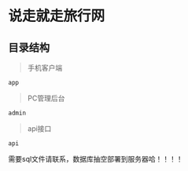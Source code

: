 # 说走就走旅行网

## 目录结构

> 手机客户端

    app
       

> PC管理后台

    admin

> api接口

    api 

需要sql文件请联系，数据库抽空部署到服务器哈！！！！



